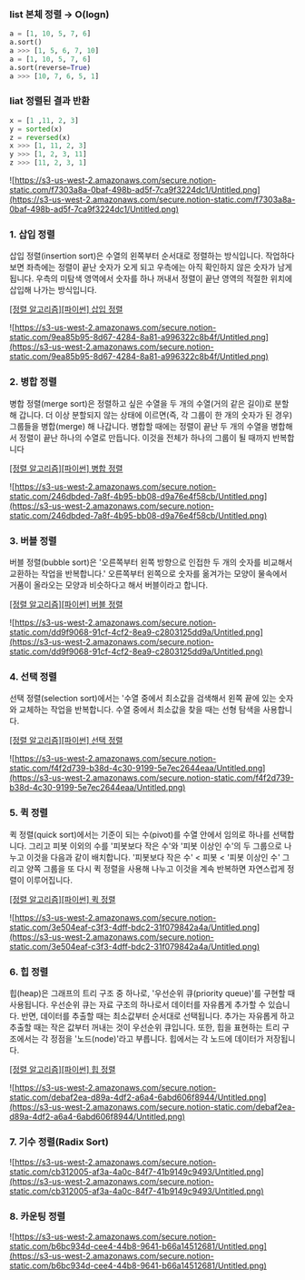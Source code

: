 ### list 본체 정렬 → O(logn)

```python
a = [1, 10, 5, 7, 6] 
a.sort()
a >>> [1, 5, 6, 7, 10]
a = [1, 10, 5, 7, 6]
a.sort(reverse=True)
a >>> [10, 7, 6, 5, 1]
```

### liat 정렬된 결과 반환

```python
x = [1 ,11, 2, 3]
y = sorted(x)
z = reversed(x)
x >>> [1, 11, 2, 3]
y >>> [1, 2, 3, 11]
z >>> [11, 2, 3, 1]
```

![https://s3-us-west-2.amazonaws.com/secure.notion-static.com/f7303a8a-0baf-498b-ad5f-7ca9f3224dc1/Untitled.png](https://s3-us-west-2.amazonaws.com/secure.notion-static.com/f7303a8a-0baf-498b-ad5f-7ca9f3224dc1/Untitled.png)

### 1. 삽입 정렬

삽입 정렬(insertion sort)은 수열의 왼쪽부터 순서대로 정렬하는 방식입니다. 작업하다 보면 좌측에는 정렬이 끝난 숫자가 오게 되고 우측에는 아직 확인하지 않은 숫자가 남게 됩니다. 우측의 미탐색 영역에서 숫자를 하나 꺼내서 정렬이 끝난 영역의 적절한 위치에 삽입해 나가는 방식입니다.

[[정렬 알고리즘][파이썬] 삽입 정렬](https://serendipity24.tistory.com/16)

![https://s3-us-west-2.amazonaws.com/secure.notion-static.com/9ea85b95-8d67-4284-8a81-a996322c8b4f/Untitled.png](https://s3-us-west-2.amazonaws.com/secure.notion-static.com/9ea85b95-8d67-4284-8a81-a996322c8b4f/Untitled.png)

### 2. 병합 정렬

병합 정렬(merge sort)은 정렬하고 싶은 수열을 두 개의 수열(거의 같은 길이)로 분할해 갑니다. 더 이상 분할되지 않는 상태에 이르면(즉, 각 그룹이 한 개의 숫자가 된 경우) 그룹들을 병합(merge) 해 나갑니다. 병합할 때에는 정렬이 끝난 두 개의 수열을 병합해서 정렬이 끝난 하나의 수열로 만듭니다. 이것을 전체가 하나의 그룹이 될 때까지 반복합니다

[[정렬 알고리즘][파이썬] 병합 정렬](https://serendipity24.tistory.com/26)

![https://s3-us-west-2.amazonaws.com/secure.notion-static.com/246dbded-7a8f-4b95-bb08-d9a76e4f58cb/Untitled.png](https://s3-us-west-2.amazonaws.com/secure.notion-static.com/246dbded-7a8f-4b95-bb08-d9a76e4f58cb/Untitled.png)

### 3. 버블 정렬

버블 정렬(bubble sort)은 '오른쪽부터 왼쪽 방향으로 인접한 두 개의 숫자를 비교해서 교환하는 작업을 반복합니다.' 오른쪽부터 왼쪽으로 숫자를 옮겨가는 모양이 물속에서 거품이 올라오는 모양과 비슷하다고 해서 버블이라고 합니다.

[[정렬 알고리즘][파이썬] 버블 정렬](https://serendipity24.tistory.com/14)

![https://s3-us-west-2.amazonaws.com/secure.notion-static.com/dd9f9068-91cf-4cf2-8ea9-c2803125dd9a/Untitled.png](https://s3-us-west-2.amazonaws.com/secure.notion-static.com/dd9f9068-91cf-4cf2-8ea9-c2803125dd9a/Untitled.png)

### 4. 선택 정렬

선택 정렬(selection sort)에서는 '수열 중에서 최소값을 검색해서 왼쪽 끝에 있는 숫자와 교체하는 작업을 반복합니다. 수열 중에서 최소값을 찾을 때는 선형 탐색을 사용합니다.

[[정렬 알고리즘][파이썬] 선택 정렬](https://serendipity24.tistory.com/15)

![https://s3-us-west-2.amazonaws.com/secure.notion-static.com/f4f2d739-b38d-4c30-9199-5e7ec2644eaa/Untitled.png](https://s3-us-west-2.amazonaws.com/secure.notion-static.com/f4f2d739-b38d-4c30-9199-5e7ec2644eaa/Untitled.png)

### 5. 퀵 정렬

퀵 정렬(quick sort)에서는 기준이 되는 수(pivot)를 수열 안에서 임의로 하나를 선택합니다. 그리고 피봇 이외의 수를 '피봇보다 작은 수'와 '피봇 이상인 수'의 두 그룹으로 나누고 이것을 다음과 같이 배치합니다. '피봇보다 작은 수' < 피봇 < '피봇 이상인 수' 그리고 양쪽 그룹을 또 다시 퀵 정렬을 사용해 나누고 이것을 계속 반복하면 자연스럽게 정렬이 이루어집니다.

[[정렬 알고리즘][파이썬] 퀵 정렬](https://serendipity24.tistory.com/27)

![https://s3-us-west-2.amazonaws.com/secure.notion-static.com/3e504eaf-c3f3-4dff-bdc2-31f079842a4a/Untitled.png](https://s3-us-west-2.amazonaws.com/secure.notion-static.com/3e504eaf-c3f3-4dff-bdc2-31f079842a4a/Untitled.png)

### 6. 힙 정렬

힙(heap)은 그래프의 트리 구조 중 하나로, '우선순위 큐(priority queue)'를 구현할 때 사용됩니다. 우선순위 큐는 자료 구조의 하나로서 데이터를 자유롭게 추가할 수 있습니다. 반면, 데이터를 추출할 때는 최소값부터 순서대로 선택됩니다. 추가는 자유롭게 하고 추출할 때는 작은 값부터 꺼내는 것이 우선순위 큐입니다. 또한, 힙을 표현하는 트리 구조에서는 각 정점을 '노드(node)'라고 부릅니다. 힙에서는 각 노드에 데이터가 저장됩니다.

[[정렬 알고리즘][파이썬] 힙 정렬](https://serendipity24.tistory.com/17)

![https://s3-us-west-2.amazonaws.com/secure.notion-static.com/debaf2ea-d89a-4df2-a6a4-6abd606f8944/Untitled.png](https://s3-us-west-2.amazonaws.com/secure.notion-static.com/debaf2ea-d89a-4df2-a6a4-6abd606f8944/Untitled.png)

### 7. 기수 정렬(Radix Sort)

![https://s3-us-west-2.amazonaws.com/secure.notion-static.com/cb312005-af3a-4a0c-84f7-41b9149c9493/Untitled.png](https://s3-us-west-2.amazonaws.com/secure.notion-static.com/cb312005-af3a-4a0c-84f7-41b9149c9493/Untitled.png)

### 8. 카운팅 정렬

![https://s3-us-west-2.amazonaws.com/secure.notion-static.com/b6bc934d-cee4-44b8-9641-b66a14512681/Untitled.png](https://s3-us-west-2.amazonaws.com/secure.notion-static.com/b6bc934d-cee4-44b8-9641-b66a14512681/Untitled.png)
